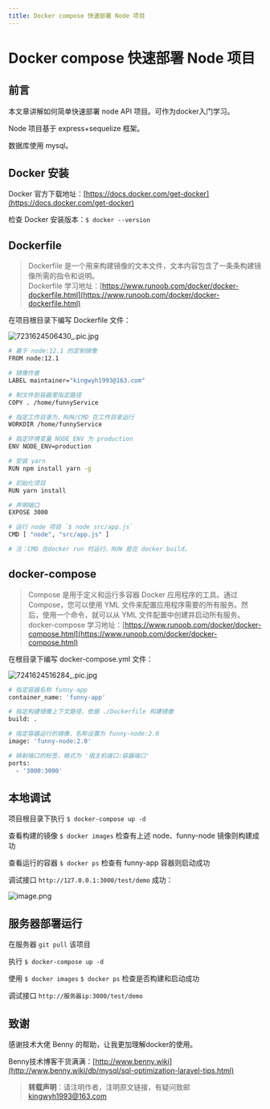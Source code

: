 ```yaml
---
title: Docker compose 快速部署 Node 项目
---
```


# Docker compose 快速部署 Node 项目

## 前言
本文章讲解如何简单快速部署 node API 项目。可作为docker入门学习。

Node 项目基于 express+sequelize 框架。

数据库使用 mysql。

## Docker 安装
Docker 官方下载地址：[https://docs.docker.com/get-docker](https://docs.docker.com/get-docker)

检查 Docker 安装版本：`$ docker --version`

## Dockerfile
> Dockerfile 是一个用来构建镜像的文本文件，文本内容包含了一条条构建镜像所需的指令和说明。<br/>
> Dockerfile 学习地址：[https://www.runoob.com/docker/docker-dockerfile.html](https://www.runoob.com/docker/docker-dockerfile.html)

在项目根目录下编写 Dockerfile 文件：

![7231624506430_.pic.jpg](https://p1-juejin.byteimg.com/tos-cn-i-k3u1fbpfcp/11d6cb36780840d48f754dcd339f8f32~tplv-k3u1fbpfcp-watermark.image)

```bash
# 基于 node:12.1 的定制镜像
FROM node:12.1    

# 镜像作者
LABEL maintainer="kingwyh1993@163.com"  

# 制文件到容器里指定路径
COPY . /home/funnyService  

# 指定工作目录为，RUN/CMD 在工作目录运行
WORKDIR /home/funnyService  

# 指定环境变量 NODE_ENV 为 production
ENV NODE_ENV=production  

# 安装 yarn
RUN npm install yarn -g  

# 初始化项目
RUN yarn install    

# 声明端口
EXPOSE 3000    

# 运行 node 项目 `$ node src/app.js`
CMD [ "node", "src/app.js" ] 

# 注：CMD 在docker run 时运行。RUN 是在 docker build。
```

## docker-compose
> Compose 是用于定义和运行多容器 Docker 应用程序的工具。通过 Compose，您可以使用 YML 文件来配置应用程序需要的所有服务。然后，使用一个命令，就可以从 YML 文件配置中创建并启动所有服务。<br/>
> docker-compose 学习地址：[https://www.runoob.com/docker/docker-compose.html](https://www.runoob.com/docker/docker-compose.html)

在根目录下编写 docker-compose.yml 文件：


![7241624516284_.pic.jpg](https://p6-juejin.byteimg.com/tos-cn-i-k3u1fbpfcp/4f445466218f48caa2a7050440a7ec4f~tplv-k3u1fbpfcp-watermark.image)

```bash
# 指定容器名称 funny-app
container_name: 'funny-app'  

# 指定构建镜像上下文路径，依据 ./Dockerfile 构建镜像
build: .   

# 指定容器运行的镜像，名称设置为 funny-node:2.0
image: 'funny-node:2.0'  

# 映射端口的标签，格式为 '宿主机端口:容器端口'
ports:           
  - '3000:3000'
```
     
## 本地调试

项目根目录下执行 `$ docker-compose up -d`

查看构建的镜像  `$ docker images` 检查有上述 node、funny-node 镜像则构建成功

查看运行的容器  `$ docker ps` 检查有 funny-app 容器则启动成功

调试接口 `http://127.0.0.1:3000/test/demo` 成功：

![image.png](https://p1-juejin.byteimg.com/tos-cn-i-k3u1fbpfcp/553a1b836b8b4df1944a9eb1a9354b08~tplv-k3u1fbpfcp-watermark.image)

## 服务器部署运行

在服务器 `git pull` 该项目

执行 `$ docker-compose up -d`

使用 `$ docker images` `$ docker ps` 检查是否构建和启动成功

调试接口 `http://服务器ip:3000/test/demo`

## 致谢

感谢技术大佬 Benny 的帮助，让我更加理解docker的使用。

Benny技术博客干货满满：[http://www.benny.wiki](http://www.benny.wiki/db/mysql/sql-optimization-laravel-tips.html)

> **转载声明**：请注明作者，注明原文链接，有疑问致邮 kingwyh1993@163.com
